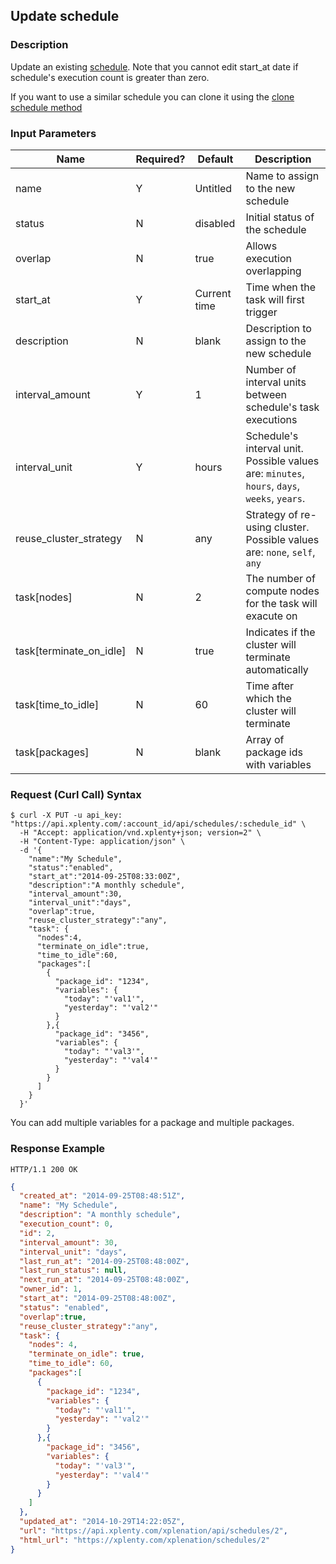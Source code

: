 ## Update schedule

### Description
Update an existing [schedule](https://github.com/xplenty/xplenty-api-doc-v2/blob/master/resources/schedule.md).
Note that you cannot edit start_at date if schedule's execution count is greater than zero.

If you want to use a similar schedule you can clone it using the [clone schedule method](https://github.com/xplenty/xplenty-api-doc-v2/blob/master/sections/clone-schedule.md)

### Input Parameters

| Name                    | Required? | Default      | Description                                                          |
| ----                    | --------- | -------      | -----------                                                          |
| name                    | Y         | Untitled     | Name to assign to the new schedule                                   |
| status                  | N         | disabled     | Initial status of the schedule                                       |
| overlap                 | N         | true         | Allows execution overlapping                                         |
| start_at                | Y         | Current time | Time when the task will first trigger                                |
| description             | N         | blank        | Description to assign to the new schedule                            |
| interval_amount         | Y         | 1            | Number of interval units between schedule's task executions          |
| interval_unit           | Y         | hours        | Schedule's interval unit. Possible values are: `minutes`, `hours`, `days`, `weeks`, `years`.|
| reuse_cluster_strategy  | N         | any          | Strategy of re-using cluster. Possible values are: `none`, `self`, `any`|
| task[nodes]             | N         | 2            | The number of compute nodes for the task will exacute on             |
| task[terminate_on_idle] | N         | true         | Indicates if the cluster will terminate automatically                 |
| task[time_to_idle]      | N         | 60           | Time after which the cluster will terminate                          | 
| task[packages]  | N         | blank        | Array of package ids with variables                                        |

### Request (Curl Call) Syntax
```shell
$ curl -X PUT -u api_key: "https://api.xplenty.com/:account_id/api/schedules/:schedule_id" \
  -H "Accept: application/vnd.xplenty+json; version=2" \
  -H "Content-Type: application/json" \
  -d '{
    "name":"My Schedule",
    "status":"enabled",
    "start_at":"2014-09-25T08:33:00Z",
    "description":"A monthly schedule",
    "interval_amount":30,
    "interval_unit":"days",
    "overlap":true,
    "reuse_cluster_strategy":"any",
    "task": {
      "nodes":4,
      "terminate_on_idle":true,
      "time_to_idle":60,
      "packages":[
        {
          "package_id": "1234",
          "variables": {
            "today": "'val1'",
            "yesterday": "'val2'"
          }
        },{
          "package_id": "3456",
          "variables": {
            "today": "'val3'",
            "yesterday": "'val4'"
          }
        }
      ]
    }
  }'
```

You can add multiple variables for a package and multiple packages. 

### Response Example
```HTTP
HTTP/1.1 200 OK
```

```json
{
  "created_at": "2014-09-25T08:48:51Z",
  "name": "My Schedule",
  "description": "A monthly schedule",
  "execution_count": 0,
  "id": 2,
  "interval_amount": 30,
  "interval_unit": "days",
  "last_run_at": "2014-09-25T08:48:00Z",
  "last_run_status": null,
  "next_run_at": "2014-09-25T08:48:00Z",
  "owner_id": 1,
  "start_at": "2014-09-25T08:48:00Z",
  "status": "enabled",
  "overlap":true,
  "reuse_cluster_strategy":"any",
  "task": {
    "nodes": 4,
    "terminate_on_idle": true,
    "time_to_idle": 60,
    "packages":[
      {
        "package_id": "1234",
        "variables": {
          "today": "'val1'",
          "yesterday": "'val2'"
        }
      },{
        "package_id": "3456",
        "variables": {
          "today": "'val3'",
          "yesterday": "'val4'"
        }
      }
    ]
  },
  "updated_at": "2014-10-29T14:22:05Z",
  "url": "https://api.xplenty.com/xplenation/api/schedules/2",
  "html_url": "https://xplenty.com/xplenation/schedules/2"
}
```
